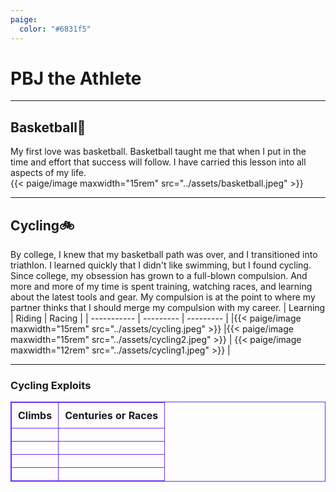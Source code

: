 ```yaml
---
paige:
  color: "#6831f5"
---
```

<html>
<head>
<style>
table, th, td {
  border: 1px solid #6831f5;
  border-collapse: collapse;
  text-align: left;
  vertical-align: top;
}
th, td {
  padding-top: 10px;
  padding-bottom: 10px;
  padding-left: 10px;
  padding-right: 10px;
}
</style>
</head>

# PBJ the Athlete
---
## Basketball🏀
My first love was basketball. Basketball taught me that when I put in the time and effort that success will follow. I have carried this lesson into all aspects of my life.<br> 
{{< paige/image maxwidth="15rem" src="../assets/basketball.jpeg" >}} 

---

## Cycling🚲
By college, I knew that my basketball path was over, and I transitioned into triathlon. I learned quickly that I didn't like swimming, but I found cycling. Since college, my obsession has grown to a full-blown compulsion. And more and more of my time is spent training, watching races, and learning about the latest tools and gear. My compulsion is at the point to where my partner thinks that I should merge my compulsion with my career.
|    Learning   | Riding | Racing |
| ----------- | --------- | --------- |
|{{< paige/image maxwidth="15rem" src="../assets/cycling.jpeg" >}}              |{{< paige/image maxwidth="15rem" src="../assets/cycling2.jpeg" >}}           | {{< paige/image maxwidth="12rem" src="../assets/cycling1.jpeg" >}}          |

---

### Cycling Exploits

|    Climbs   | Centuries or Races |
| ----------- | ----------- |
|<div class="strava-embed-placeholder" data-embed-type="activity" data-embed-id="7372928371"></div><script src="https://strava-embeds.com/embed.js"></script>|<div class="strava-embed-placeholder" data-embed-type="activity" data-embed-id="9545883836"></div><script src="https://strava-embeds.com/embed.js"></script>|
|<div class="strava-embed-placeholder" data-embed-type="activity" data-embed-id="1890504114"></div><script src="https://strava-embeds.com/embed.js"></script>|<div class="strava-embed-placeholder" data-embed-type="activity" data-embed-id="5582091860"></div><script src="https://strava-embeds.com/embed.js"></script>
|<div class="strava-embed-placeholder" data-embed-type="activity" data-embed-id="6409227298"></div><script src="https://strava-embeds.com/embed.js"></script>  |<div class="strava-embed-placeholder" data-embed-type="activity" data-embed-id="7638295384"></div><script src="https://strava-embeds.com/embed.js"></script>|
||<div class="strava-embed-placeholder" data-embed-type="activity" data-embed-id="10080211089" data-style="standard"></div><script src="https://strava-embeds.com/embed.js"></script>|
</details>
<br>
